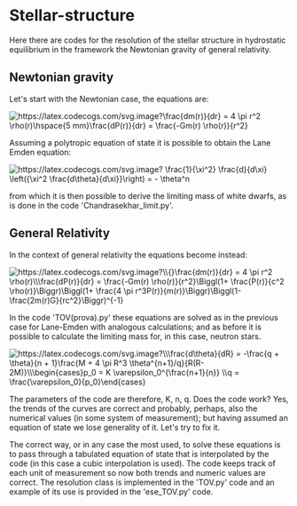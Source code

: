 # Stellar-structure

Here there are codes for the resolution of the stellar structure in hydrostatic equilibrium in the framework the Newtonian gravity of general relativity.


## Newtonian gravity ##

Let's start with the Newtonian case, the equations are:

<img src="https://latex.codecogs.com/svg.image?\frac{dm(r)}{dr}&space;=&space;4&space;\pi&space;r^2&space;\rho(r)\hspace{5&space;mm}\frac{dP(r)}{dr}&space;=&space;\frac{-Gm(r)&space;\rho(r)}{r^2}" title="https://latex.codecogs.com/svg.image?\frac{dm(r)}{dr} = 4 \pi r^2 \rho(r)\hspace{5 mm}\frac{dP(r)}{dr} = \frac{-Gm(r) \rho(r)}{r^2}" />

Assuming a polytropic equation of state it is possible to obtain the Lane Emden equation:

<img src="https://latex.codecogs.com/svg.image?&space;\frac{1}{\xi^2}&space;\frac{d}{d\xi}&space;\left({\xi^2&space;\frac{d\theta}{d\xi}}\right)&space;=&space;-&space;\theta^n&space;" title="https://latex.codecogs.com/svg.image? \frac{1}{\xi^2} \frac{d}{d\xi} \left({\xi^2 \frac{d\theta}{d\xi}}\right) = - \theta^n " />

from which it is then possible to derive the limiting mass of white dwarfs, as is done in the code 'Chandrasekhar_limit.py'.


## General Relativity ##

In the context of general relativity the equations become instead:

<img src="https://latex.codecogs.com/svg.image?\\{}\frac{dm(r)}{dr}&space;=&space;4&space;\pi&space;r^2&space;\rho(r)\\\frac{dP(r)}{dr}&space;=&space;\frac{-Gm(r)&space;\rho(r)}{r^2}\Biggl(1&plus;&space;\frac{P(r)}{c^2&space;\rho(r)}\Biggr)\Biggl(1&plus;&space;\frac{4&space;\pi&space;r^3P(r)}{m(r)}\Biggr)\Biggl(1-&space;\frac{2m(r)G}{rc^2}\Biggr)^{-1}&space;" title="https://latex.codecogs.com/svg.image?\\{}\frac{dm(r)}{dr} = 4 \pi r^2 \rho(r)\\\frac{dP(r)}{dr} = \frac{-Gm(r) \rho(r)}{r^2}\Biggl(1+ \frac{P(r)}{c^2 \rho(r)}\Biggr)\Biggl(1+ \frac{4 \pi r^3P(r)}{m(r)}\Biggr)\Biggl(1- \frac{2m(r)G}{rc^2}\Biggr)^{-1} " />

In the code 'TOV(prova).py' these equations are solved as in the previous case for Lane-Emden with analogous calculations; and as before it is possible to calculate the limiting mass for, in this case, neutron stars.

<img src="https://latex.codecogs.com/svg.image?\\\frac{d\theta}{dR}&space;=&space;-\frac{q&space;&plus;&space;\theta}{n&space;&plus;&space;1}\frac{M&space;&plus;&space;4&space;\pi&space;R^3&space;\theta^{n&plus;1}/q}{R(R-2M)}\\\begin{cases}p_0&space;=&space;K&space;\varepsilon_0^{\frac{n&plus;1}{n}}&space;\\q&space;=&space;\frac{\varepsilon_0}{p_0}\end{cases}&space;" title="https://latex.codecogs.com/svg.image?\\\frac{d\theta}{dR} = -\frac{q + \theta}{n + 1}\frac{M + 4 \pi R^3 \theta^{n+1}/q}{R(R-2M)}\\\begin{cases}p_0 = K \varepsilon_0^{\frac{n+1}{n}} \\q = \frac{\varepsilon_0}{p_0}\end{cases} " />

The parameters of the code are therefore, K, n, q.
Does the code work? Yes, the trends of the curves are correct and probably, perhaps, also the numerical values ​​(in some system of measurement); but having assumed an equation of state we lose generality of it. Let's try to fix it.


The correct way, or in any case the most used, to solve these equations is to pass through a tabulated equation of state that is interpolated by the code (in this case a cubic interpolation is used). The code keeps track of each unit of measurement so now both trends and numeric values ​​are correct. The resolution class is implemented in the 'TOV.py' code and an example of its use is provided in the 'ese_TOV.py' code.
